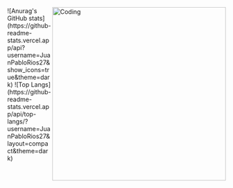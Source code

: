 <img align="right" alt="Coding" width="400" src="https://www.google.com/url?sa=i&url=https%3A%2F%2Fwww.icegif.com%2Fhacker-3%2F&psig=AOvVaw0YHjul-yclIaV8yfgeYsCL&ust=1731537233874000&source=images&cd=vfe&opi=89978449&ved=0CBMQjRxqFwoTCMj4qv_s14kDFQAAAAAdAAAAABAE">
![Anurag's GitHub stats](https://github-readme-stats.vercel.app/api?username=JuanPabloRios27&show_icons=true&theme=dark)
![Top Langs](https://github-readme-stats.vercel.app/api/top-langs/?username=JuanPabloRios27&layout=compact&theme=dark)
